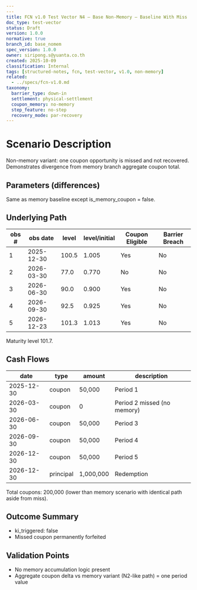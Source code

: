 ```yaml
---
---
title: FCN v1.0 Test Vector N4 – Base Non-Memory – Baseline With Miss
doc_type: test-vector
status: Draft
version: 1.0.0
normative: true
branch_id: base_nomem
spec_version: 1.0.0
owner: siripong.s@yuanta.co.th
created: 2025-10-09
classification: Internal
tags: [structured-notes, fcn, test-vector, v1.0, non-memory]
related:
  - ../specs/fcn-v1.0.md
taxonomy:
  barrier_type: down-in
  settlement: physical-settlement
  coupon_memory: no-memory
  step_feature: no-step
  recovery_mode: par-recovery
---
```


# Scenario Description
Non-memory variant: one coupon opportunity is missed and not recovered. Demonstrates divergence from memory branch aggregate coupon total.

## Parameters (differences)
Same as memory baseline except is_memory_coupon = false.

## Underlying Path
| obs # | obs date | level | level/initial | Coupon Eligible | Barrier Breach |
|-------|----------|-------|---------------|-----------------|----------------|
| 1 | 2025-12-30 | 100.5 | 1.005 | Yes | No |
| 2 | 2026-03-30 | 77.0  | 0.770 | No  | No |
| 3 | 2026-06-30 | 90.0  | 0.900 | Yes | No |
| 4 | 2026-09-30 | 92.5  | 0.925 | Yes | No |
| 5 | 2026-12-23 | 101.3 | 1.013 | Yes | No |

Maturity level 101.7.

## Cash Flows
| date | type | amount | description |
|------|------|--------|-------------|
| 2025-12-30 | coupon | 50,000 | Period 1 |
| 2026-03-30 | coupon | 0      | Period 2 missed (no memory) |
| 2026-06-30 | coupon | 50,000 | Period 3 |
| 2026-09-30 | coupon | 50,000 | Period 4 |
| 2026-12-30 | coupon | 50,000 | Period 5 |
| 2026-12-30 | principal | 1,000,000 | Redemption |

Total coupons: 200,000 (lower than memory scenario with identical path aside from miss).

## Outcome Summary
- ki_triggered: false
- Missed coupon permanently forfeited

## Validation Points
- No memory accumulation logic present
- Aggregate coupon delta vs memory variant (N2-like path) = one period value
